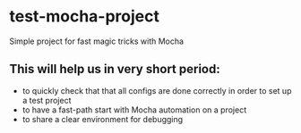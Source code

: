 # test-mocha-project
Simple project for fast magic tricks with Mocha 

## This will help us in very short period:
* to quickly check that that all configs are done correctly in order to set up a test project
* to have a fast-path start with Mocha automation on a project
* to share a clear environment for debugging
